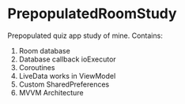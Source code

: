 # PrepopulatedRoomStudy
Prepopulated quiz app study of mine. Contains:
  1. Room database
  2. Database callback ioExecutor
  3. Coroutines
  4. LiveData works in ViewModel
  5. Custom SharedPreferences
  6. MVVM Architecture
